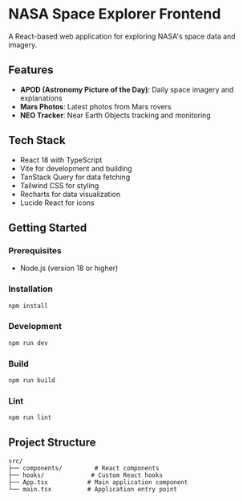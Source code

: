 # NASA Space Explorer Frontend

A React-based web application for exploring NASA's space data and imagery.

## Features

- **APOD (Astronomy Picture of the Day)**: Daily space imagery and explanations
- **Mars Photos**: Latest photos from Mars rovers
- **NEO Tracker**: Near Earth Objects tracking and monitoring

## Tech Stack

- React 18 with TypeScript
- Vite for development and building
- TanStack Query for data fetching
- Tailwind CSS for styling
- Recharts for data visualization
- Lucide React for icons

## Getting Started

### Prerequisites
- Node.js (version 18 or higher)

### Installation
```bash
npm install
```

### Development
```bash
npm run dev
```

### Build
```bash
npm run build
```

### Lint
```bash
npm run lint
```

## Project Structure

```
src/
├── components/         # React components
├── hooks/             # Custom React hooks
├── App.tsx           # Main application component
└── main.tsx          # Application entry point
```